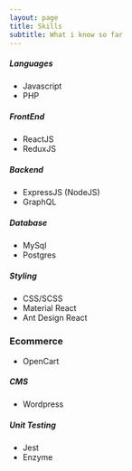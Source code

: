 ```yaml
---
layout: page
title: Skills
subtitle: What i know so far
---
```


##### Languages
- Javascript
- PHP

##### FrontEnd
- ReactJS
- ReduxJS

##### Backend
- ExpressJS (NodeJS)
- GraphQL

##### Database
- MySql
- Postgres

##### Styling
- CSS/SCSS
- Material React
- Ant Design React

### Ecommerce
- OpenCart

##### CMS
- Wordpress

##### Unit Testing
- Jest
- Enzyme
